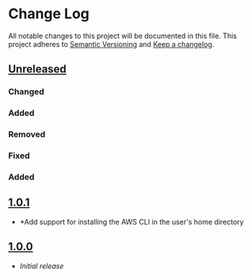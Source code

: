 # Change Log

All notable changes to this project will be documented in this file.
This project adheres to [Semantic Versioning](http://semver.org/) and [Keep a changelog](https://github.com/olivierlacan/keep-a-changelog).

## [Unreleased](https://github.com/idealista/aws_cloudmap_role/tree/develop)
### Changed
### Added
### Removed
### Fixed

### Added
## [1.0.1](https://github.com/idealista/aws_cloudmap_role/tree/1.0.1)
- *Add support for installing the AWS CLI in the user's home directory


## [1.0.0](https://github.com/idealista/aws_cloudmap_role/tree/1.0.0)
- *Initial release*
